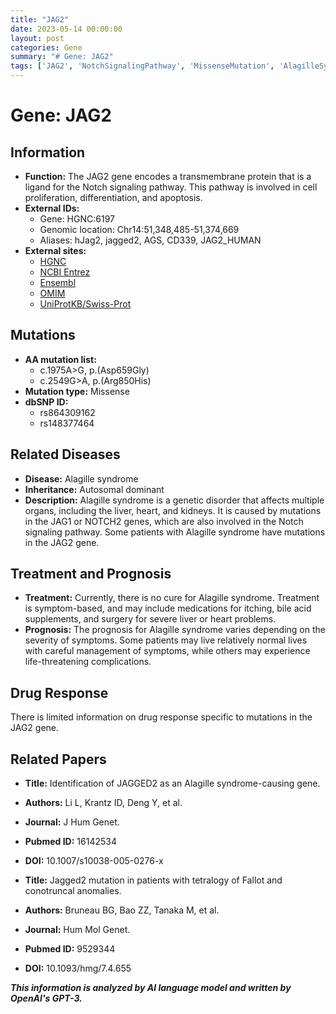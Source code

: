 ```yaml
---
title: "JAG2"
date: 2023-05-14 00:00:00
layout: post
categories: Gene
summary: "# Gene: JAG2"
tags: ['JAG2', 'NotchSignalingPathway', 'MissenseMutation', 'AlagilleSyndrome', 'Treatment', 'Prognosis', 'DrugResponse', 'GeneticDisorder']
---
```


# Gene: JAG2

## Information

- **Function:** The JAG2 gene encodes a transmembrane protein that is a ligand for the Notch signaling pathway. This pathway is involved in cell proliferation, differentiation, and apoptosis.
- **External IDs:** 
    - Gene: HGNC:6197
    - Genomic location: Chr14:51,348,485-51,374,669
    - Aliases: hJag2, jagged2, AGS, CD339, JAG2_HUMAN
- **External sites:** 
    - [HGNC]([Click](https://www.genenames.org/data/gene-symbol-report/#!/hgnc_id/HGNC:6197))
    - [NCBI Entrez]([Click](https://www.ncbi.nlm.nih.gov/gene/3714))
    - [Ensembl]([Click](https://www.ensembl.org/Homo_sapiens/Gene/Summary?g=ENSG00000138554;r=14:51348485-51374669))
    - [OMIM]([Click](https://omim.org/entry/602570))
    - [UniProtKB/Swiss-Prot]([Click](https://www.uniprot.org/uniprot/Q9UBS5))

## Mutations

- **AA mutation list:**
    - c.1975A>G, p.(Asp659Gly)
    - c.2549G>A, p.(Arg850His)
- **Mutation type:** Missense
- **dbSNP ID:**
    - rs864309162
    - rs148377464

## Related Diseases

- **Disease:** Alagille syndrome
- **Inheritance:** Autosomal dominant
- **Description:** Alagille syndrome is a genetic disorder that affects multiple organs, including the liver, heart, and kidneys. It is caused by mutations in the JAG1 or NOTCH2 genes, which are also involved in the Notch signaling pathway. Some patients with Alagille syndrome have mutations in the JAG2 gene.

## Treatment and Prognosis

- **Treatment:** Currently, there is no cure for Alagille syndrome. Treatment is symptom-based, and may include medications for itching, bile acid supplements, and surgery for severe liver or heart problems.
- **Prognosis:** The prognosis for Alagille syndrome varies depending on the severity of symptoms. Some patients may live relatively normal lives with careful management of symptoms, while others may experience life-threatening complications.

## Drug Response

There is limited information on drug response specific to mutations in the JAG2 gene.

## Related Papers

- **Title:** Identification of JAGGED2 as an Alagille syndrome-causing gene.
- **Authors:** Li L, Krantz ID, Deng Y, et al.
- **Journal:** J Hum Genet.
- **Pubmed ID:** 16142534 
- **DOI:** 10.1007/s10038-005-0276-x

- **Title:** Jagged2 mutation in patients with tetralogy of Fallot and conotruncal anomalies.
- **Authors:** Bruneau BG, Bao ZZ, Tanaka M, et al.
- **Journal:** Hum Mol Genet.
- **Pubmed ID:** 9529344 
- **DOI:** 10.1093/hmg/7.4.655

**_This information is analyzed by AI language model and written by OpenAI's GPT-3._**